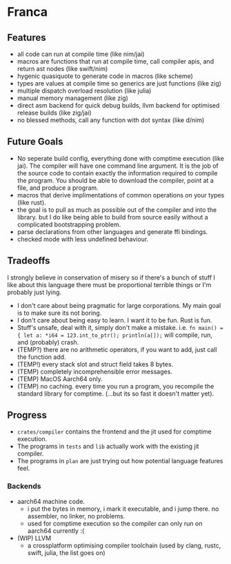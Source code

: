 # Franca

## Features

- all code can run at compile time (like nim/jai)
- macros are functions that run at compile time, call compiler apis, and return ast nodes (like swift/nim)
- hygenic quasiquote to generate code in macros (like scheme)
- types are values at compile time so generics are just functions (like zig)
- multiple dispatch overload resolution (like julia)
- manual memory management (like zig)
- direct asm backend for quick debug builds, llvm backend for optimised release builds (like zig/jai)
- no blessed methods, call any function with dot syntax (like d/nim)

## Future Goals

- No seperate build config, everything done with comptime execution (like jai).
  The compiler will have one command line argument.
  It is the job of the source code to contain exactly the information required to compile the program.
  You should be able to download the compiler, point at a file, and produce a program.
- macros that derive implimentations of common operations on your types (like rust).
- the goal is to pull as much as possible out of the compiler and into the library. but I do like being able to build from source easily without a complicated bootstrapping problem.
- parse declarations from other languages and generate ffi bindings.
- checked mode with less undefined behaviour.

## Tradeoffs

I strongly believe in conservation of misery so if there's a bunch of stuff I like about this language
there must be proportional terrible things or I'm probably just lying.

- I don't care about being pragmatic for large corporations. My main goal is to make sure its not boring.
- I don't care about being easy to learn. I want it to be fun. Rust is fun.
- Stuff's unsafe, deal with it, simply don't make a mistake. i.e. `fn main() = { let a: *i64 = 123.int_to_ptr(); println(a[]);` will compile, run, and (probably) crash.
- (TEMP?) there are no arithmetic operators, if you want to add, just call the function add.
- (TEMP!) every stack slot and struct field takes 8 bytes.
- (TEMP) completely incomprehensible error messages.
- (TEMP) MacOS Aarch64 only.
- (TEMP) no caching. every time you run a program, you recompile the standard library for comptime. (...but its so fast it doesn't matter yet).

## Progress

- `crates/compiler` contains the frontend and the jit used for comptime execution.
- The programs in `tests` and `lib` actually work with the existing jit compiler.
- The programs in `plan` are just trying out how potential language features feel.

### Backends

- aarch64 machine code.
  - i put the bytes in memory, i mark it executable, and i jump there. no assembler, no linker, no problems.
  - used for comptime execution so the compiler can only run on aarch64 currently :(
- (WIP) LLVM
  - a crossplatform optimising compiler toolchain (used by clang, rustc, swift, julia, the list goes on)
